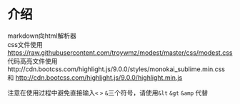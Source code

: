 # 介绍  

markdown向html解析器  
css文件使用 https://raw.githubusercontent.com/troywmz/modest/master/css/modest.css  
代码高亮文件使用http://cdn.bootcss.com/highlight.js/9.0.0/styles/monokai_sublime.min.css 和 http://cdn.bootcss.com/highlight.js/9.0.0/highlight.min.js  

注意在使用过程中避免直接输入`<` `>` `&`三个符号，请使用`&lt` `&gt` `&amp` 代替
